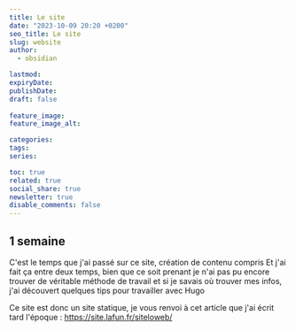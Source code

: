 ```yaml
---
title: Le site
date: "2023-10-09 20:20 +0200"
seo_title: Le site
slug: website
author:
  - obsidian

lastmod: 
expiryDate: 
publishDate: 
draft: false
  
feature_image: 
feature_image_alt: 

categories:
tags:
series:

toc: true
related: true
social_share: true
newsletter: true
disable_comments: false
---
```

## 1 semaine

C'est le temps que j'ai passé sur ce site, création de contenu compris
Et j'ai fait ça entre deux temps, bien que ce soit prenant je n'ai pas pu encore trouver de véritable méthode de travail et si je savais où trouver mes infos, j'ai découvert quelques tips pour travailler avec Hugo

Ce site est donc un site statique, je vous renvoi à cet article que j'ai écrit tard l'époque : 
https://site.lafun.fr/siteloweb/